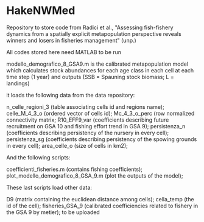 # HakeNWMed
Repository to store code from Radici et al., "Assessing fish-fishery dynamics from a spatially explicit metapopulation perspective reveals winners and losers in fisheries management" (unp.)

All codes stored here need MATLAB to be run

modello_demografico_8_GSA9.m is the calibrated metapopulation model which calculates stock abundances for each age class in each cell at each time step (1 year) and outputs (SSB = Spauning stock biomass; L = landings)

it loads the following data from the data repository:

n_celle_regioni_3 (table associating cells id and regions name);
celle_M_4_3_o (ordered vector of cells id);
Mc_4_3_o_perc (row normalized connectivity matrix;
R10_EFF9_var (coefficients describing future recruitment on GSA 10 and fishing effort trend in GSA 9);
persistenza_n (coefficients describing persistency of the nursery in every cell);
persistenza_sg (coefficients describing persistency of the spowing grounds in every cell);
area_celle_o (size of cells in km2);

And the following scripts:

coefficienti_fisheries.m (contains fishing coefficients);
plot_modello_demografico_8_GSA_9.m (plot the outputs of the model);

These last scripts load other data:

D9 (matrix containing the euclidean distance among cells);
cella_temp (the id of the cell);
fisheries_GSA_9 (calibrated coefficiencies related to fishery in the GSA 9 by metier); to be uploaded
